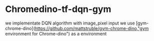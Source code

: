 # Chromedino-tf-dqn-gym

we implementate DQN algorithm with image_pixel input
we use [gym-chrome-dino](https://github.com/mattstruble/gym-chrome-dino,"gym environment for Chrome-dino") as a environment